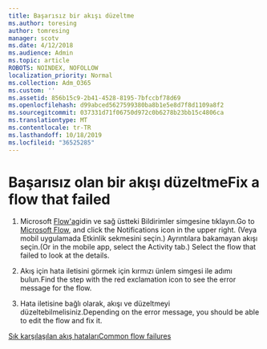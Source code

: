 ```yaml
---
title: Başarısız bir akışı düzeltme
ms.author: toresing
author: tomresing
manager: scotv
ms.date: 4/12/2018
ms.audience: Admin
ms.topic: article
ROBOTS: NOINDEX, NOFOLLOW
localization_priority: Normal
ms.collection: Adm_O365
ms.custom: ''
ms.assetid: 856b15c9-2b41-4528-8195-7bfccbf78d69
ms.openlocfilehash: d99abced5627599380ba8b1e5e8d7f8d1109a8f2
ms.sourcegitcommit: 037331d71f06750d972c0b6278b23bb15c4806ca
ms.translationtype: MT
ms.contentlocale: tr-TR
ms.lasthandoff: 10/18/2019
ms.locfileid: "36525285"
---
```

# <a name="fix-a-flow-that-failed"></a><span data-ttu-id="7f86d-102">Başarısız olan bir akışı düzeltme</span><span class="sxs-lookup"><span data-stu-id="7f86d-102">Fix a flow that failed</span></span>

1. <span data-ttu-id="7f86d-103">Microsoft [Flow'a](https://flow.microsoft.com/)gidin ve sağ üstteki Bildirimler simgesine tıklayın.</span><span class="sxs-lookup"><span data-stu-id="7f86d-103">Go to [Microsoft Flow](https://flow.microsoft.com/), and click the Notifications icon in the upper right.</span></span> <span data-ttu-id="7f86d-104">(Veya mobil uygulamada Etkinlik sekmesini seçin.) Ayrıntılara bakamayan akışı seçin.</span><span class="sxs-lookup"><span data-stu-id="7f86d-104">(Or in the mobile app, select the Activity tab.) Select the flow that failed to look at the details.</span></span>
    
2. <span data-ttu-id="7f86d-105">Akış için hata iletisini görmek için kırmızı ünlem simgesi ile adımı bulun.</span><span class="sxs-lookup"><span data-stu-id="7f86d-105">Find the step with the red exclamation icon to see the error message for the flow.</span></span>
    
3. <span data-ttu-id="7f86d-106">Hata iletisine bağlı olarak, akışı ve düzeltmeyi düzeltebilmelisiniz.</span><span class="sxs-lookup"><span data-stu-id="7f86d-106">Depending on the error message, you should be able to edit the flow and fix it.</span></span> 
    
[<span data-ttu-id="7f86d-107">Sık karşılaşılan akış hataları</span><span class="sxs-lookup"><span data-stu-id="7f86d-107">Common flow failures</span></span>](https://go.microsoft.com/fwlink/?linkid=872110)
  

